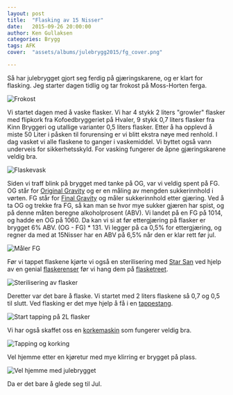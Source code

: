 ```yaml
---
layout: post
title:  "Flasking av 15 Nisser"
date:   2015-09-26 20:00:00
author: Ken Gullaksen
categories: Brygg
tags: AFK
cover:  "assets/albums/julebrygg2015/fg_cover.png"

---
```


Så har julebrygget gjort seg ferdig på gjæringskarene, og er klart for flasking. Jeg starter dagen tidlig og tar frokost på Moss-Horten ferga.

<img src="{{ site.baseurl }}assets/albums/julebrygg2015/breakfast_on_ferry_before_tap_crop.png" title="Frokost" class="profile">

Vi startet dagen med å vaske flasker. Vi har 4 stykk 2 liters "growler" flasker med flipkork fra Kofoedbryggeriet på Hvaler, 9 stykk 0,7 liters flasker fra Kinn Bryggeri og utallige varianter 0,5 liters flasker. Etter å ha opplevd å miste 50 Liter i påsken til forurensing er vi blitt ekstra nøye med renhold. I dag vasket vi alle flaskene to ganger i vaskemiddel. Vi byttet også vann underveis for sikkerhetsskyld. For vasking fungerer de åpne gjæringskarene veldig bra.

<img src="{{ site.baseurl }}assets/albums/julebrygg2015/flaskevask.png" title="Flaskevask" class="profile">

Siden vi traff blink på brygget med tanke på OG, var vi veldig spent på FG. OG står for [Original Gravity][OG] og er en måling av mengden sukkerinnhold i vørten. FG står for [Final Gravity][FG] og måler sukkerinnhold etter gjæring. Ved å ta OG og trekke fra FG, så kan man se hvor mye sukker gjæren har spist, og på denne måten beregne alkoholprosent (ABV). Vi landet på en FG på 1014, og hadde en OG på 1060. Da kan vi si at før ettergjæring på flasker er brygget 6% ABV. (OG - FG) * 131. Vi legger på ca 0,5% for ettergjæring, og regner da med at 15Nisser har en ABV på 6,5% når den er klar rett før jul.

<img src="{{ site.baseurl }}assets/albums/julebrygg2015/fg_measure.png" title="Måler FG" class="profile">

Før vi tappet flaskene kjørte vi også en sterilisering med [Star San][Star San] ved hjelp av en genial [flaskerenser][Flaskerenser] før vi hang dem på [flasketreet][Flasketre].

<img src="{{ site.baseurl }}assets/albums/julebrygg2015/sterilisering_flasker.png" title="Sterilisering av flasker" class="profile">

Deretter var det bare å flaske. Vi startet med 2 liters flaskene så 0,7 og 0,5 til slutt. Ved flasking er det mye hjelp å få i en [tappestang][Tappestang].

<img src="{{ site.baseurl }}assets/albums/julebrygg2015/start_tapping_2l.png" title="Start tapping på 2L flasker" class="profile">

Vi har også skaffet oss en [korkemaskin][Korkemaskin] som fungerer veldig bra.

<img src="{{ site.baseurl }}assets/albums/julebrygg2015/tapping_og_kork.png" title="Tapping og korking" class="profile">

Vel hjemme etter en kjøretur med mye klirring er brygget på plass.

<img src="{{ site.baseurl }}assets/albums/julebrygg2015/loot.png" title="Vel hjemme med julebrygget" class="profile">

Da er det bare å glede seg til Jul.

[OG]:     https://en.wikipedia.org/wiki/Gravity_(alcoholic_beverage)#Original_Gravity_.28OG.29.3B_Original_Extract_.28OE.29
[FG]:     https://en.wikipedia.org/wiki/Gravity_(alcoholic_beverage)#Final_Gravity_.28FG.29.3B_Apparent_Extract_.28AE.29
[Star San]:     http://www.brygging.no/produkter/renhold-/-kjemi/starsan-473-ml
[Flaskerenser]:     http://www.brygging.no/produkter/renhold-/-kjemi/flaskerenser-avvinatore
[Flasketre]:      http://www.brygging.no/produkter/renhold-/-kjemi/flasketre-for-81-flasker
[Tappestang]:     https://www.bryggselv.no/flasking/tilbeh%C3%B8r/Tappestang/Flaskefyller--tappestang-400045-p0000000392
[Korkemaskin]:      https://www.bryggselv.no/flasking/korkmaskiner/Kronekapsel/H%C3%A5ndkorker-bordmodell-400192-p0000000507